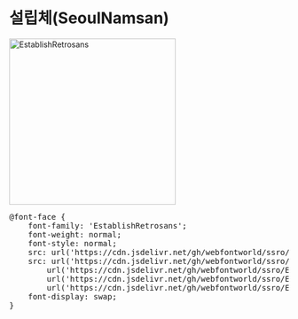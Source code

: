 # 설립체(SeoulNamsan)

<a href="https://wess.tistory.com" target="_blank">
    <img src="https://webfontworld.github.io/ssro/EstablishRetrosans.jpg" alt="EstablishRetrosans" style="width:300px">
</a>

<pre>
@font-face {
    font-family: 'EstablishRetrosans';
    font-weight: normal;
    font-style: normal;
    src: url('https://cdn.jsdelivr.net/gh/webfontworld/ssro/EstablishRetrosans.eot');
    src: url('https://cdn.jsdelivr.net/gh/webfontworld/ssro/EstablishRetrosans.eot?#iefix') format('embedded-opentype'),
        url('https://cdn.jsdelivr.net/gh/webfontworld/ssro/EstablishRetrosans.woff2') format('woff2'),
        url('https://cdn.jsdelivr.net/gh/webfontworld/ssro/EstablishRetrosans.woff') format('woff'),
        url('https://cdn.jsdelivr.net/gh/webfontworld/ssro/EstablishRetrosans.ttf') format("truetype");
    font-display: swap;
}
</pre>

